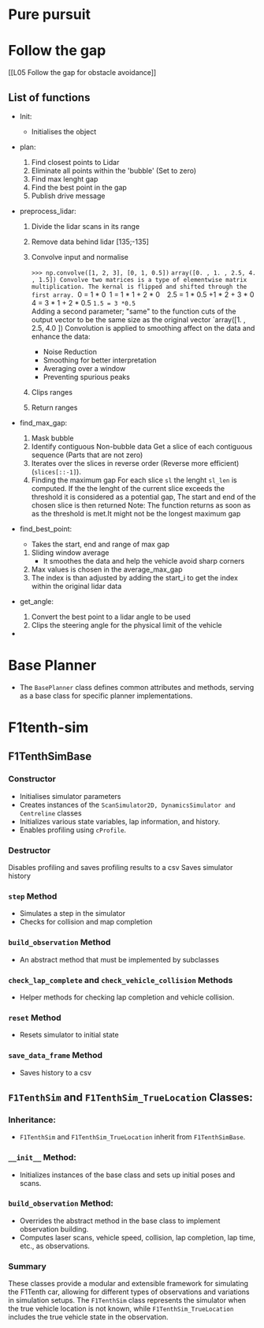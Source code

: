 # Pure pursuit

# Follow the gap
[[L05 Follow the gap for obstacle avoidance]]
## List of functions
- Init: 
	- Initialises the object
- plan:
	1) Find closest points to Lidar
	2) Eliminate all points within the 'bubble' (Set to zero)
	3) Find max lenght gap
	4) Find the best point in the gap
	5) Publish drive message

- preprocess_lidar:
	1) Divide the lidar scans in its range
	2) Remove  data behind lidar [135;-135]
	3) Convolve input and normalise
	
		`>>> np.convolve([1, 2, 3], [0, 1, 0.5])`
		`array([0. , 1. , 2.5, 4. , 1.5])
		Convolve two matrices is a type of elementwise matrix multiplication. The kernal is flipped and shifted through the first array.
		`0 = 1 * 0`
		`1 = 1 * 1 + 2 * 0` 
		`2.5 = 1 * 0.5 +1 * 2 + 3 * 0`
		`4 = 3 * 1 + 2 * 0.5
		`1.5 = 3 *0.5`  
		Adding a second parameter; "same" to the function cuts of the output vector to be the same size as the original vector
		`array([1. , 2.5, 4.0 ])
		Convolution is applied to smoothing affect on the data and enhance the data:
		- Noise Reduction
		- Smoothing for better interpretation
		- Averaging over a window
		- Preventing spurious peaks
		
	4) Clips ranges
	5) Return ranges
	
- find_max_gap:
	1) Mask bubble
	2) Identify contiguous Non-bubble data
		Get a slice of each contiguous sequence (Parts that are not zero)
	3) Iterates over the slices in reverse order (Reverse more efficient)
		 (`slices[::-1]`).
	4) Finding the maximum gap
		For each slice `sl` the lenght `sl_len` is computed.
		If the the lenght of the current slice exceeds the threshold it is considered as a potential gap,
		The start and end of the chosen slice is then returned
	Note: The function returns as soon as as the threshold is met.It might not be the longest maximum gap

- find_best_point:
	- Takes the start, end and range of max gap
	1) Sliding window average
		- It smoothes the data and help the vehicle avoid sharp corners
	2) Max values is chosen in the average_max_gap
	3) The index is than adjusted by adding the start_i to get the index within the original lidar data

- get_angle:
	1) Convert the best point to a lidar angle to be used
	2) Clips the steering angle for the physical limit of the vehicle
	
- 
# Base Planner

- The `BasePlanner` class defines common attributes and methods, serving as a base class for specific planner implementations.

# F1tenth-sim


## F1TenthSimBase
### Constructor
-  Initialises simulator parameters
- Creates instances of the `ScanSimulator2D, DynamicsSimulator and Centreline` classes
- Initializes various state variables, lap information, and history.
- Enables profiling using `cProfile`.
### Destructor
Disables profiling and  saves profiling results to a csv
Saves simulator history
### `step` Method
- Simulates a step in the simulator
- Checks for collision and map completion
### `build_observation` Method
- An abstract method that must be implemented by subclasses
### `check_lap_complete` and `check_vehicle_collision` Methods
- Helper methods for checking lap completion and vehicle collision.
### `reset` Method
- Resets simulator to initial state
### `save_data_frame` Method
- Saves history to a csv


## `F1TenthSim` and `F1TenthSim_TrueLocation` Classes:
### **Inheritance:**
- `F1TenthSim` and `F1TenthSim_TrueLocation` inherit from `F1TenthSimBase`.
### `__init__` Method:
- Initializes instances of the base class and sets up initial poses and scans.
### `build_observation` Method:
- Overrides the abstract method in the base class to implement observation building.
- Computes laser scans, vehicle speed, collision, lap completion, lap time, etc., as observations.

### Summary

These classes provide a modular and extensible framework for simulating the F1Tenth car, allowing for different types of observations and variations in simulation setups. The `F1TenthSim` class represents the simulator when the true vehicle location is not known, while `F1TenthSim_TrueLocation` includes the true vehicle state in the observation.